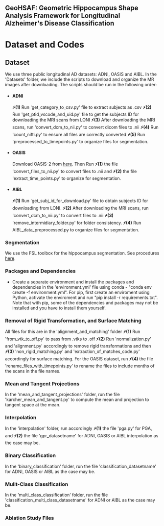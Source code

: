 ## **GeoHSAF: Geometric Hippocampus Shape Analysis Framework for Longitudinal Alzheimer's Disease Classification**

# Dataset and Codes

## Dataset
We use three public longitudinal AD datasets: ADNI, OASIS and AIBL. In the 'Datasets' folder, we include the scripts to download and organize the MR images after downloading. The scripts should be run in the following order:
- #### ADNI
  **⚡(1)** Run 'get_category_to_csv.py' file to extract subjects as .csv  **⚡(2)** Run 'get_ptid_vscode_and_uid.py' file to get the subjects ID for downloading the MRI scans from LONI **⚡(3)** After downloading the MRI scans, run 'convert_dcm_to_nii.py' to convert dicom files to .nii **⚡(4)** Run 'count_nifti.py' to ensure all files are correctly converted **⚡(5)** Run 'preprocessed_to_timepoints.py' to organize files for segmentation. <br>
- #### OASIS
  Download OASIS-2 from [here](https://sites.wustl.edu/oasisbrains/datasets/). Then Run **⚡(1)** the file 'convert_files_to_nii.py' to convert files to .nii and **⚡(2)** the file 'extract_time_points.py' to organize for segmentation.
- #### AIBL
   **⚡(1)** Run 'get_subj_id_for_download.py' file to obtain subjects ID for downloading from LONI. **⚡(2)** After downloading the MRI scans, run 'convert_dcm_to_nii.py' to convert files to .nii **⚡(3)** 'remove_intermidiary_folder.py' for folder consistency. **⚡(4)** Run AIBL_data_preprocessed.py to organize files for segmentation. 

### Segmentation
We use the FSL toolbox for the hippocampus segmentation. See procedures [here](https://web.mit.edu/fsl_v5.0.10/fsl/doc/wiki/FIRST(2f)StepByStep.html).

### Packages and Dependencies
- Create a separate environment and install the packages and dependencies in the 'environment.yml' file using conda - "conda env create -f environment.yml". For pip, first create an enviroment using Python, activate the enviroment and run "pip install -r requirements.txt". Note that with pip, some of the dependencies and packages may not be installed and you have to install them yourself. 

### Removal of Rigid Transformation, and Surface Matching
All files for this are in the 'alignment_and_matching' folder
**⚡(1)** Run 'from_vtk_to_off.py' to pass from .vtks to .off  **⚡(2)** Run 'normalization.py' and 'alignment.py' accordingly to remove rigid transformations and then **⚡(3)** 'non_rigid_matching.py' and 'extraction_of_matches_code.py' accordingly for surface matching. For the OASIS dataset, run **⚡(4)** the file 'rename_files_with_timepoints.py' to rename the files to include months of the scans in the file names. 

### Mean and Tangent Projections
In the 'mean_and_tangent_projections' folder, run the file 'karcher_mean_and_tangent.py' to compute the mean and projection to tangent space at the mean. 

### Interpolation
In the 'interpolation' folder, run accordingly **⚡(1)**  the file 'pga.py' for PGA,  and  **⚡(2)** the file 'gpr_datasetname' for ADNI, OASIS or AIBL interpolation as the case may be.

### Binary Classification
In the 'binary_classification' folder, run the file 'classification_datasetname' for ADNI, OASIS or AIBL as the case may be.

### Mulit-Class Classification
In the 'multi_class_classification' folder, run the file 'classification_multi_class_datasetname' for ADNI or AIBL as the case may be.

### Ablation Study Files


